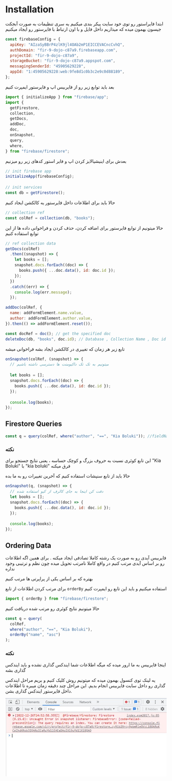 # Installation

ابتدا فایراستور رو توی خود سایت پیکر بندی میکنیم
یه سری تنظیمات به صورت آبجکت جیسون بهمون میده که میذاریم داخل فایل و با اون ارتباط با فایرستور رو ایجاد میکنیم

```js
const firebaseConfig = {
  apiKey: "AIzaSyBBrP4zlK9jl4OAb2mP1EICCEVACncCvhQ",
  authDomain: "fir-9-dojo-c87a9.firebaseapp.com",
  projectId: "fir-9-dojo-c87a9",
  storageBucket: "fir-9-dojo-c87a9.appspot.com",
  messagingSenderId: "45905629228",
  appId: "1:45905629228:web:9fe8d1c0b3c2e9c0d88189",
};
```

بعد باید توابع زیر رو از فایربیس اپ و فایرستور ایمپرت کنیم

```js
import { initializeApp } from "firebase/app";
import {
  getFirestore,
  collection,
  getDocs,
  addDoc,
  doc,
  onSnapshot,
  query,
  where,
} from "firebase/firestore";
```

بعدش برای اینیشیالایز کردن اپ و فایر استور کدهای زیر رو میزنیم

```js
// init firebase app
initializeApp(firebaseConfig);

// init services
const db = getFirestore();
```

حالا باید برای اطلاعات داخل فایرستور یه کالکشن ایجاد کنیم

```js
// collection ref
const colRef = collection(db, "books");
```

حالا میتونیم از توابع فایرستور برای اضافه کردن، حذف کردن و فراخوانی داده ها از این توابع استفاده کنیم

```js
// ref collection data
getDocs(colRef)
  .then((snapshot) => {
    let books = [];
    snapshot.docs.forEach((doc) => {
      books.push({ ...doc.data(), id: doc.id });
    });
  })
  .catch((err) => {
    console.log(err.message);
  });
```

```js
addDoc(colRef, {
  name: addFormElement.name.value,
  author: addFormElement.author.value,
}).then(() => addFormElement.reset());
```

```js
const docRef = doc(); // get the specified doc
deleteDoc(db, "books", doc.id); // Database , Collection Name , Doc id
```

تابع زیر هر زمان که تغییری در کالکشن ایجاد بشه فراخوانی میشه

```js
onSnapshot(colRef, (snapshot) => {
  // میتونیم به تک تک داکیومنت ها دسترسی داشته باشیم

  let books = [];
  snapshot.docs.forEach((doc) => {
    books.push({ ...doc.data(), id: doc.id });
  });

  console.log(books);
});
```

## Firestore Queries

```js
const q = query(colRef, where("author", "==", "Kia Boluki")); //fieldName comparision value
```

### نکته

این تابع کوئری نسبت به حروف بزرگ و کوچک حساسه ، یعنی نتایج جستجو برای
"Kia Boluki"
با
"kia boluki"
فرق میکنه

حالا باید از تابع سنپشات استفاده کنیم که آخرین تغییرات رو به ما بده

```js
onSnapshot(q, (snapshot) => {
  // دقت کن اینجا به جای کالرف از کیو استفاده شده
  let books = [];
  snapshot.docs.forEach((doc) => {
    books.push({ ...doc.data(), id: doc.id });
  });

  console.log(books);
});
```

## Ordering Data

فایربیس آیدی رو به صورت یک رشته کاملا تصادفی ایجاد میکنه .
برای همین اگه اطلاعات رو بر اساس آیدی مرتب کنیم در واقع کاملا نامرتب تحویل میده چون نظم و ترتیبی وجود نداره

بهتره که بر اساس یکی از پراپرتی ها مرتب کنیم

برای مرتب کردن اطلاعات از تابع `orderBy` استفاده میکنیم
و باید این تابع رو ایمپرت کنیم

```js
import { orderBy } from "firebase/firestore";
```

حالا میتونیم نتایج کوئری رو مرتب شده دریافت کنیم

```js
const q = query(
  colRef,
  where("author", "==", "Kia Boluki"),
  orderBy("name", "asc")
);
```

### نکته

اینجا فایربیس به ما ارور میده که میگه اطلاعات شما ایندکس گذاری نشده و باید ایندکس گذاری بشه

یه لینک توی کنسول بهمون میده که میتونیم روش کلیک کنیم و بریم مراحل ایندکس گذاری رو داخل سایت فایربیس انجام بدیم.
این مراحل چند دقیقه زمان میبره تا اطلاعات داخل فایرستور ایندکس گذاری بشن.

<img src="./documents/images/Screenshot 2022-12-26 185333.jpg">

